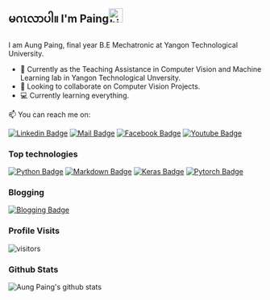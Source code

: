 ## မဂၤလာပါ။ I'm Paing<img src="https://user-images.githubusercontent.com/1303154/88677602-1635ba80-d120-11ea-84d8-d263ba5fc3c0.gif" width="28px" alt="hi">

I am Aung Paing, final year B.E Mechatronic at Yangon Technological University.

- 🔭 Currently as the Teaching Assistance in Computer Vision and Machine Learning lab in Yangon Technological Unversity.
- 👯 Looking to collaborate on Computer Vision Projects.
- 💻 Currently learning everything.


:mailbox: You can reach me on:

[![Linkedin Badge](https://img.shields.io/badge/-Paing-0e76a8?style=flat&labelColor=0e76a8&logo=linkedin&logoColor=white)](https://www.linkedin.com/in/aungpaing98/) [![Mail Badge](https://img.shields.io/badge/-aungpaing-c0392b?style=flat&labelColor=c0392b&logo=gmail&logoColor=white)](mailto:aungpaingcha1@gmail.com) [![Facebook Badge](https://img.shields.io/badge/-Paing-blue?style=flat&labelColor=blue&logo=facebook&logoColor=white)](https://www.facebook.com/aung.paing.jj.986) [![Youtube Badge](https://img.shields.io/badge/-Paing-c0392b?style=flat&labelColor=c0392b&logo=youtube&logoColor=white)](https://www.youtube.com/channel/UC6Vhf_yoIWXiLLJqTrU0FWA)


### Top technologies

[![Python Badge](https://img.shields.io/badge/-Python-white?style=for-the-badge&labelColor=black&logo=python&logoColor=white)](#)
[![Markdown Badge](https://img.shields.io/badge/-Markdown-white?style=for-the-badge&labelColor=black&logo=markdown&logoColor=white)](#)
[![Keras Badge](https://img.shields.io/badge/-Keras-c20808?style=for-the-badge&labelColor=black&logo=keras&logoColor=c20808)](#) [![Pytorch Badge](https://img.shields.io/badge/-Pytorch-ed4b2b?style=for-the-badge&labelColor=black&logo=pytorch&logoColor=ed4b2b)](#)


### Blogging

[![Blogging Badge](https://img.shields.io/badge/-blogs-blue?style=for-the-badge&labelColor=black)](https://aungpaing98.github.io/blogs/)


### Profile Visits

![visitors](https://visitor-badge.glitch.me/badge?page_id=aunpaing98.aungpaing98)


### Github Stats

![Aung Paing's github stats](https://github-readme-stats.vercel.app/api?username=aungpaing98&count_private=false&theme=tokyonight&hide=contribs,prs)
